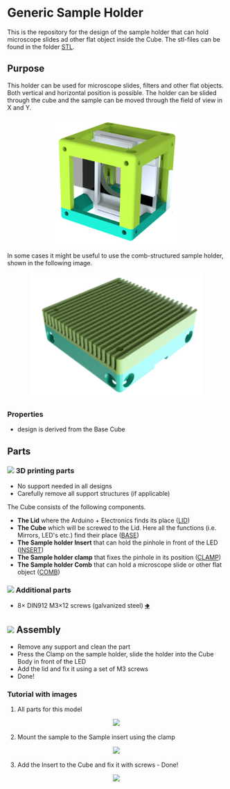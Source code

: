 # Generic Sample Holder
This is the repository for the design of the sample holder that can hold microscope slides ad other flat object inside the Cube. The stl-files can be found in the folder [STL](./STL).

## Purpose
This holder can be used for microscope slides, filters and other flat objects. Both vertical and horizontal position is possible. The holder can be slided through the cube and the sample can be moved through the field of view in X and Y.

<p align="center">
<img src="./IMAGES/Assembly_Cube_Sample_holder_v2.png" width="300">
</p>

In some cases it might be useful to use the comb-structured sample holder, shown in the following image.

<p align="center">
<img src="./IMAGES/Assembly_Cube_sampleholder.png" width="400">
</p>

### Properties
* design is derived from the Base Cube

## Parts

### <img src="../IMAGES/P.png" height="40"> 3D printing parts
* No support needed in all designs
* Carefully remove all support structures (if applicable)

The Cube consists of the following components.

* **The Lid** where the Arduino + Electronics finds its place ([LID](./STL/10_Lid_1x1_v2.stl))
* **The Cube** which will be screwed to the Lid. Here all the functions (i.e. Mirrors, LED's etc.) find their place ([BASE](./STL/10_Cube_1x1_v2.stl))
* **The Sample holder Insert** that can hold the pinhole in front of the LED ([INSERT](./STL/20_Cube_insert_Sample_holder.stl))
* **The Sample holder clamp** that fixes the pinhole in its position ([CLAMP](./STL/20_Cube_Insert_Sample_clamp.stl))
* **The Sample holder Comb** that can hold a microscope slide or other flat object ([COMB](./STL/20_Cube_Sampleholder.stl))

### <img src="./IMAGES/B.png" height="40"> Additional parts
* 8× DIN912 M3×12 screws (galvanized steel) [🢂](https://eshop.wuerth.de/Zylinderschraube-mit-Innensechskant-SHR-ZYL-ISO4762-88-IS25-A2K-M3X12/00843%20%2012.sku/de/DE/EUR/)

## <img src="./IMAGES/A.png" height="40"> Assembly
* Remove any support and clean the part
* Press the Clamp on the sample holder, slide the holder into the Cube Body in front of the LED
* Add the lid and fix it using a set of M3 screws
* Done!

### Tutorial with images

1. All parts for this model
<p align="center">
<img src="./IMAGES/CUBE_SAMPLEHOLDER_0.jpg" width="300">
</p>

2. Mount the sample to the Sample insert using the clamp
<p align="center">
<img src="./IMAGES/CUBE_SAMPLEHOLDER_1.jpg" width="300">
</p>

3. Add the Insert to the Cube and fix it with screws - Done!
<p align="center">
<img src="./IMAGES/CUBE_SAMPLEHOLDER_3.jpg" width="300">
</p>
